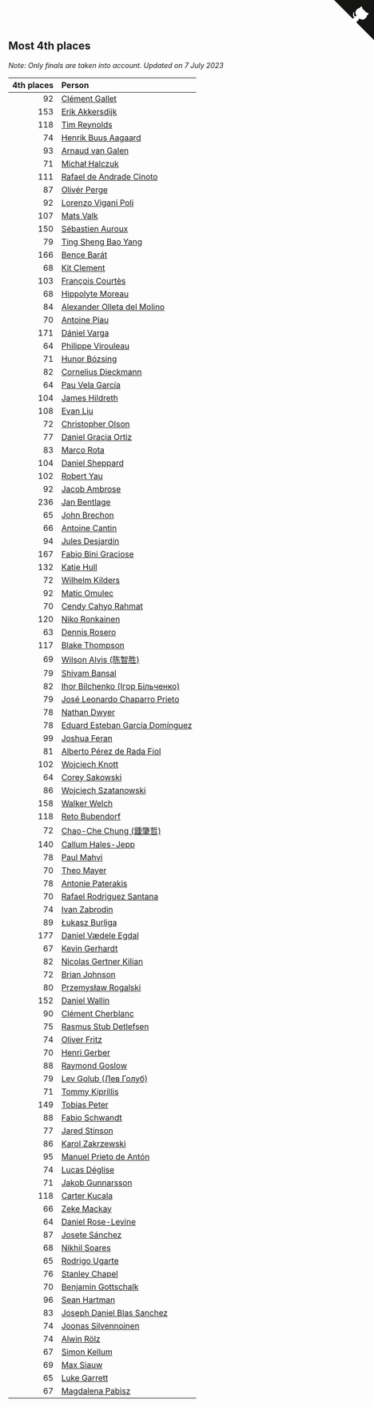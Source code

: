 ## Most 4th places

*Note: Only finals are taken into account.*
*Updated on  7 July 2023*

| 4th places | Person |
| ---: | :--- |
| 92 | [Clément Gallet](https://www.worldcubeassociation.org/persons/2004GALL02) |
| 153 | [Erik Akkersdijk](https://www.worldcubeassociation.org/persons/2005AKKE01) |
| 118 | [Tim Reynolds](https://www.worldcubeassociation.org/persons/2005REYN01) |
| 74 | [Henrik Buus Aagaard](https://www.worldcubeassociation.org/persons/2006BUUS01) |
| 93 | [Arnaud van Galen](https://www.worldcubeassociation.org/persons/2006GALE01) |
| 71 | [Michał Halczuk](https://www.worldcubeassociation.org/persons/2006HALC01) |
| 111 | [Rafael de Andrade Cinoto](https://www.worldcubeassociation.org/persons/2007CINO01) |
| 87 | [Olivér Perge](https://www.worldcubeassociation.org/persons/2007PERG01) |
| 92 | [Lorenzo Vigani Poli](https://www.worldcubeassociation.org/persons/2007POLI01) |
| 107 | [Mats Valk](https://www.worldcubeassociation.org/persons/2007VALK01) |
| 150 | [Sébastien Auroux](https://www.worldcubeassociation.org/persons/2008AURO01) |
| 79 | [Ting Sheng Bao Yang](https://www.worldcubeassociation.org/persons/2008BAOY01) |
| 166 | [Bence Barát](https://www.worldcubeassociation.org/persons/2008BARA01) |
| 68 | [Kit Clement](https://www.worldcubeassociation.org/persons/2008CLEM01) |
| 103 | [François Courtès](https://www.worldcubeassociation.org/persons/2008COUR01) |
| 68 | [Hippolyte Moreau](https://www.worldcubeassociation.org/persons/2008MORE02) |
| 84 | [Alexander Olleta del Molino](https://www.worldcubeassociation.org/persons/2008OLLE01) |
| 70 | [Antoine Piau](https://www.worldcubeassociation.org/persons/2008PIAU01) |
| 171 | [Dániel Varga](https://www.worldcubeassociation.org/persons/2008VARG01) |
| 64 | [Philippe Virouleau](https://www.worldcubeassociation.org/persons/2008VIRO01) |
| 71 | [Hunor Bózsing](https://www.worldcubeassociation.org/persons/2009BOZS01) |
| 82 | [Cornelius Dieckmann](https://www.worldcubeassociation.org/persons/2009DIEC01) |
| 64 | [Pau Vela García](https://www.worldcubeassociation.org/persons/2009GARC04) |
| 104 | [James Hildreth](https://www.worldcubeassociation.org/persons/2009HILD01) |
| 108 | [Evan Liu](https://www.worldcubeassociation.org/persons/2009LIUE01) |
| 72 | [Christopher Olson](https://www.worldcubeassociation.org/persons/2009OLSO01) |
| 77 | [Daniel Gracia Ortiz](https://www.worldcubeassociation.org/persons/2009ORTI01) |
| 83 | [Marco Rota](https://www.worldcubeassociation.org/persons/2009ROTA01) |
| 104 | [Daniel Sheppard](https://www.worldcubeassociation.org/persons/2009SHEP01) |
| 102 | [Robert Yau](https://www.worldcubeassociation.org/persons/2009YAUR01) |
| 92 | [Jacob Ambrose](https://www.worldcubeassociation.org/persons/2010AMBR01) |
| 236 | [Jan Bentlage](https://www.worldcubeassociation.org/persons/2010BENT01) |
| 65 | [John Brechon](https://www.worldcubeassociation.org/persons/2010BREC01) |
| 66 | [Antoine Cantin](https://www.worldcubeassociation.org/persons/2010CANT02) |
| 94 | [Jules Desjardin](https://www.worldcubeassociation.org/persons/2010DESJ01) |
| 167 | [Fabio Bini Graciose](https://www.worldcubeassociation.org/persons/2010GRAC02) |
| 132 | [Katie Hull](https://www.worldcubeassociation.org/persons/2010HULL01) |
| 72 | [Wilhelm Kilders](https://www.worldcubeassociation.org/persons/2010KILD02) |
| 92 | [Matic Omulec](https://www.worldcubeassociation.org/persons/2010OMUL02) |
| 70 | [Cendy Cahyo Rahmat](https://www.worldcubeassociation.org/persons/2010RAHM02) |
| 120 | [Niko Ronkainen](https://www.worldcubeassociation.org/persons/2010RONK01) |
| 63 | [Dennis Rosero](https://www.worldcubeassociation.org/persons/2010ROSE03) |
| 117 | [Blake Thompson](https://www.worldcubeassociation.org/persons/2010THOM03) |
| 69 | [Wilson Alvis (陈智胜)](https://www.worldcubeassociation.org/persons/2011ALVI01) |
| 79 | [Shivam Bansal](https://www.worldcubeassociation.org/persons/2011BANS02) |
| 82 | [Ihor Bilchenko (Ігор Більченко)](https://www.worldcubeassociation.org/persons/2011BILC01) |
| 79 | [José Leonardo Chaparro Prieto](https://www.worldcubeassociation.org/persons/2011CHAP01) |
| 78 | [Nathan Dwyer](https://www.worldcubeassociation.org/persons/2011DWYE02) |
| 78 | [Eduard Esteban García Domínguez](https://www.worldcubeassociation.org/persons/2011EDUA01) |
| 99 | [Joshua Feran](https://www.worldcubeassociation.org/persons/2011FERA01) |
| 81 | [Alberto Pérez de Rada Fiol](https://www.worldcubeassociation.org/persons/2011FIOL01) |
| 102 | [Wojciech Knott](https://www.worldcubeassociation.org/persons/2011KNOT01) |
| 64 | [Corey Sakowski](https://www.worldcubeassociation.org/persons/2011SAKO01) |
| 86 | [Wojciech Szatanowski](https://www.worldcubeassociation.org/persons/2011SZAT01) |
| 158 | [Walker Welch](https://www.worldcubeassociation.org/persons/2011WELC01) |
| 118 | [Reto Bubendorf](https://www.worldcubeassociation.org/persons/2012BUBE01) |
| 72 | [Chao-Che Chung (鍾肇哲)](https://www.worldcubeassociation.org/persons/2012CHON03) |
| 140 | [Callum Hales-Jepp](https://www.worldcubeassociation.org/persons/2012HALE01) |
| 78 | [Paul Mahvi](https://www.worldcubeassociation.org/persons/2012MAHV01) |
| 70 | [Theo Mayer](https://www.worldcubeassociation.org/persons/2012MAYE01) |
| 78 | [Antonie Paterakis](https://www.worldcubeassociation.org/persons/2012PATE01) |
| 70 | [Rafael Rodriguez Santana](https://www.worldcubeassociation.org/persons/2012SANT12) |
| 74 | [Ivan Zabrodin](https://www.worldcubeassociation.org/persons/2012ZABR01) |
| 89 | [Łukasz Burliga](https://www.worldcubeassociation.org/persons/2013BURL01) |
| 177 | [Daniel Vædele Egdal](https://www.worldcubeassociation.org/persons/2013EGDA01) |
| 67 | [Kevin Gerhardt](https://www.worldcubeassociation.org/persons/2013GERH01) |
| 82 | [Nicolas Gertner Kilian](https://www.worldcubeassociation.org/persons/2013GERT01) |
| 72 | [Brian Johnson](https://www.worldcubeassociation.org/persons/2013JOHN10) |
| 80 | [Przemysław Rogalski](https://www.worldcubeassociation.org/persons/2013ROGA02) |
| 152 | [Daniel Wallin](https://www.worldcubeassociation.org/persons/2013WALL03) |
| 90 | [Clément Cherblanc](https://www.worldcubeassociation.org/persons/2014CHER05) |
| 75 | [Rasmus Stub Detlefsen](https://www.worldcubeassociation.org/persons/2014DETL01) |
| 74 | [Oliver Fritz](https://www.worldcubeassociation.org/persons/2014FRIT02) |
| 70 | [Henri Gerber](https://www.worldcubeassociation.org/persons/2014GERB01) |
| 88 | [Raymond Goslow](https://www.worldcubeassociation.org/persons/2014GOSL01) |
| 79 | [Lev Golub (Лев Голуб)](https://www.worldcubeassociation.org/persons/2014HOLU01) |
| 71 | [Tommy Kiprillis](https://www.worldcubeassociation.org/persons/2014KIPR01) |
| 149 | [Tobias Peter](https://www.worldcubeassociation.org/persons/2014PETE03) |
| 88 | [Fabio Schwandt](https://www.worldcubeassociation.org/persons/2014SCHW02) |
| 77 | [Jared Stinson](https://www.worldcubeassociation.org/persons/2014STIN01) |
| 86 | [Karol Zakrzewski](https://www.worldcubeassociation.org/persons/2014ZAKR01) |
| 95 | [Manuel Prieto de Antón](https://www.worldcubeassociation.org/persons/2015ANTO04) |
| 74 | [Lucas Déglise](https://www.worldcubeassociation.org/persons/2015DEGL01) |
| 71 | [Jakob Gunnarsson](https://www.worldcubeassociation.org/persons/2015GUNN01) |
| 118 | [Carter Kucala](https://www.worldcubeassociation.org/persons/2015KUCA01) |
| 66 | [Zeke Mackay](https://www.worldcubeassociation.org/persons/2015MACK06) |
| 64 | [Daniel Rose-Levine](https://www.worldcubeassociation.org/persons/2015ROSE01) |
| 87 | [Josete Sánchez](https://www.worldcubeassociation.org/persons/2015SANC18) |
| 68 | [Nikhil Soares](https://www.worldcubeassociation.org/persons/2015SOAR01) |
| 65 | [Rodrigo Ugarte](https://www.worldcubeassociation.org/persons/2015UGAR01) |
| 76 | [Stanley Chapel](https://www.worldcubeassociation.org/persons/2016CHAP04) |
| 70 | [Benjamin Gottschalk](https://www.worldcubeassociation.org/persons/2016GOTT01) |
| 96 | [Sean Hartman](https://www.worldcubeassociation.org/persons/2016HART02) |
| 83 | [Joseph Daniel Blas Sanchez](https://www.worldcubeassociation.org/persons/2016SANC08) |
| 74 | [Joonas Silvennoinen](https://www.worldcubeassociation.org/persons/2016SILV07) |
| 74 | [Alwin Rölz](https://www.worldcubeassociation.org/persons/2016ROLZ01) |
| 67 | [Simon Kellum](https://www.worldcubeassociation.org/persons/2016KELL12) |
| 69 | [Max Siauw](https://www.worldcubeassociation.org/persons/2017SIAU02) |
| 65 | [Luke Garrett](https://www.worldcubeassociation.org/persons/2017GARR05) |
| 67 | [Magdalena Pabisz](https://www.worldcubeassociation.org/persons/2017PABI01) |


<a href="https://github.com/jonatanklosko/wca_statistics" class="github-corner" aria-label="View source on Github"><svg width="80" height="80" viewBox="0 0 250 250" style="fill:#151513; color:#fff; position: absolute; top: 0; border: 0; right: 0;" aria-hidden="true"><path d="M0,0 L115,115 L130,115 L142,142 L250,250 L250,0 Z"></path><path d="M128.3,109.0 C113.8,99.7 119.0,89.6 119.0,89.6 C122.0,82.7 120.5,78.6 120.5,78.6 C119.2,72.0 123.4,76.3 123.4,76.3 C127.3,80.9 125.5,87.3 125.5,87.3 C122.9,97.6 130.6,101.9 134.4,103.2" fill="currentColor" style="transform-origin: 130px 106px;" class="octo-arm"></path><path d="M115.0,115.0 C114.9,115.1 118.7,116.5 119.8,115.4 L133.7,101.6 C136.9,99.2 139.9,98.4 142.2,98.6 C133.8,88.0 127.5,74.4 143.8,58.0 C148.5,53.4 154.0,51.2 159.7,51.0 C160.3,49.4 163.2,43.6 171.4,40.1 C171.4,40.1 176.1,42.5 178.8,56.2 C183.1,58.6 187.2,61.8 190.9,65.4 C194.5,69.0 197.7,73.2 200.1,77.6 C213.8,80.2 216.3,84.9 216.3,84.9 C212.7,93.1 206.9,96.0 205.4,96.6 C205.1,102.4 203.0,107.8 198.3,112.5 C181.9,128.9 168.3,122.5 157.7,114.1 C157.9,116.9 156.7,120.9 152.7,124.9 L141.0,136.5 C139.8,137.7 141.6,141.9 141.8,141.8 Z" fill="currentColor" class="octo-body"></path></svg></a><style>.github-corner:hover .octo-arm{animation:octocat-wave 560ms ease-in-out}@keyframes octocat-wave{0%,100%{transform:rotate(0)}20%,60%{transform:rotate(-25deg)}40%,80%{transform:rotate(10deg)}}@media (max-width:500px){.github-corner:hover .octo-arm{animation:none}.github-corner .octo-arm{animation:octocat-wave 560ms ease-in-out}}</style>
